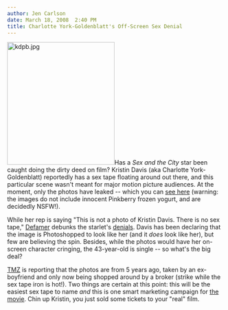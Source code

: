 ```yaml
---
author: Jen Carlson
date: March 18, 2008  2:40 PM
title: Charlotte York-Goldenblatt's Off-Screen Sex Denial
---
```


<p><img alt="kdpb.jpg" src="https://web.archive.org/web/20110629195337im_/http://gothamist.com/attachments/arts_jen/kdpb.jpg" width="250" height="285" class="right">Has a <em>Sex and the City</em> star been caught doing the dirty deed on film? Kristin Davis (aka Charlotte York-Goldenblatt) reportedly has a sex tape floating around out there, and this particular scene wasn&apos;t meant for major motion picture audiences. At the moment, only the photos have leaked -- which you can <a href="https://web.archive.org/web/20110629195337/http://scottfayner.com/?p=30">see here</a> (warning: the images do not include innocent Pinkberry frozen yogurt, and are decidedly NSFW!). </p>

<p>While her rep is saying &quot;This is not a photo of Kristin Davis. There is no sex tape,&quot; <a href="https://web.archive.org/web/20110629195337/http://defamer.com/369133/three-reasons-why-we-think-the-kristin-davis-sex-tape-is-for-real">Defamer</a> debunks the starlet&apos;s <a href="https://web.archive.org/web/20110629195337/http://news.aol.com/entertainment/television/tv-news-story/ar/_a/davis-denies-sex-tape-clip-is-her/20080317180409990001?ecid=RSS0001">denials</a>. Davis has been declaring that the image is Photoshopped to look like her (and it <em>does</em> look like her), but few are believing the spin. Besides, while the photos would have her on-screen character cringing, the 43-year-old is single -- so what&apos;s the big deal?   </p>

<p><a href="https://web.archive.org/web/20110629195337/http://www.tmz.com/2008/03/18/sex-in-kristins-city">TMZ</a> is reporting that the photos are from 5 years ago, taken by an ex-boyfriend and only now being shopped around by a broker (strike while the sex tape iron is hot!). Two things are certain at this point: this will be the easiest sex tape to name <em>and</em> this is one smart marketing campaign for <a href="https://web.archive.org/web/20110629195337/http://gothamist.com/2007/12/07/satc_1.php">the movie</a>. Chin up Kristin, you just sold some tickets to your &quot;real&quot; film.</p>